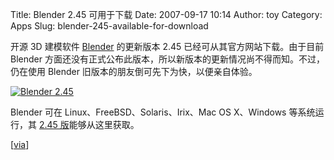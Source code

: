 Title: Blender 2.45 可用于下载
Date: 2007-09-17 10:14
Author: toy
Category: Apps
Slug: blender-245-available-for-download

开源 3D 建模软件 [Blender](http://www.blender.org/) 的更新版本 2.45
已经可从其官方网站下载。由于目前 Blender
方面还没有正式公布此版本，所以新版本的更新情况尚不得而知。不过，仍在使用
Blender 旧版本的朋友倒可先下为快，以便亲自体验。

[![Blender
2.45](http://i.linuxtoy.org/i/2007/09/blender245_s.jpg)](http://i.linuxtoy.org/i/2007/09/blender245.jpg)

Blender 可在 Linux、FreeBSD、Solaris、Irix、Mac OS X、Windows
等系统运行，其 [2.45
版](http://download.blender.org/release/Blender2.45/)能够从这里获取。

[[via](http://www.blendernation.com/2007/09/15/snoopin-around-blender-245-available-for-download/)]
